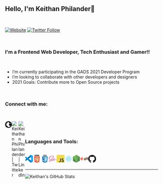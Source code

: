 ## Hello, I'm Keithan Philander👋

<br>

[![Website](https://img.shields.io/website?label=Portfolio&style=for-the-badge&url=https%3A%2F%2Fkeithanphilander-e53b5c.netlify.app/)](https://keithanphilander-e53b5c.netlify.app/)
[![Twitter Follow](https://img.shields.io/twitter/follow/ThisIsKeithan?color=1DA1F2&logo=twitter&style=for-the-badge)](https://twitter.com/intent/follow?original_referer=https%3A%2F%2Fgithub.com%2FThisIsKeithan&screen_name=ThisIsKeithan)

<br>

### I'm a Frontend Web Developer, Tech Enthusiast and Gamer!!

<br>


- I’m currently participating in the GADS 2021 Developer Program
- I’m looking to collaborate with other developers and designers
- 2021 Goals: Contribute more to Open Source projects 

<br>


### Connect with me:

<br>


[<img align="left" alt="Keithan's Portfolio" width="22px" src="https://raw.githubusercontent.com/iconic/open-iconic/master/svg/globe.svg" />][website]
[<img align="left" alt="Keithan Philander | Twitter" width="22px" src="https://cdn.jsdelivr.net/npm/simple-icons@v3/icons/twitter.svg" />][twitter]
[<img align="left" alt="Keithan Philander | LinkedIn" width="22px" src="https://cdn.jsdelivr.net/npm/simple-icons@v3/icons/linkedin.svg" />][linkedin]

<br>
<br>


### Languages and Tools:

<br>

<img align="left" alt="Visual Studio Code" width="26px" src="https://raw.githubusercontent.com/github/explore/80688e429a7d4ef2fca1e82350fe8e3517d3494d/topics/visual-studio-code/visual-studio-code.png" />
<img align="left" alt="HTML5" width="26px" src="https://raw.githubusercontent.com/github/explore/80688e429a7d4ef2fca1e82350fe8e3517d3494d/topics/html/html.png" />
<img align="left" alt="CSS3" width="26px" src="https://raw.githubusercontent.com/github/explore/80688e429a7d4ef2fca1e82350fe8e3517d3494d/topics/css/css.png" />
<img align="left" alt="Sass" width="26px" src="https://raw.githubusercontent.com/github/explore/80688e429a7d4ef2fca1e82350fe8e3517d3494d/topics/sass/sass.png" />
<img align="left" alt="JavaScript" width="26px" src="https://raw.githubusercontent.com/github/explore/80688e429a7d4ef2fca1e82350fe8e3517d3494d/topics/javascript/javascript.png" />
<img align="left" alt="React" width="26px" src="https://raw.githubusercontent.com/github/explore/80688e429a7d4ef2fca1e82350fe8e3517d3494d/topics/react/react.png" />
<img align="left" alt="Node.js" width="26px" src="https://raw.githubusercontent.com/github/explore/80688e429a7d4ef2fca1e82350fe8e3517d3494d/topics/nodejs/nodejs.png" />
<img align="left" alt="Git" width="26px" src="https://raw.githubusercontent.com/github/explore/80688e429a7d4ef2fca1e82350fe8e3517d3494d/topics/git/git.png" />
<img align="left" alt="GitHub" width="26px" src="https://raw.githubusercontent.com/github/explore/78df643247d429f6cc873026c0622819ad797942/topics/github/github.png" />

<br />
<br />

---

<img align="left" alt="Keithan's GitHub Stats" src="https://github-readme-stats.vercel.app/api?username=KeithanPhilander&show_icons=true&hide_border=true" />

[website]: https://keithanphilander-e53b5c.netlify.app/
[twitter]: https://twitter.com/ThisIsKeithan
[linkedin]: https://www.linkedin.com/in/keithan-philander-490406220/
